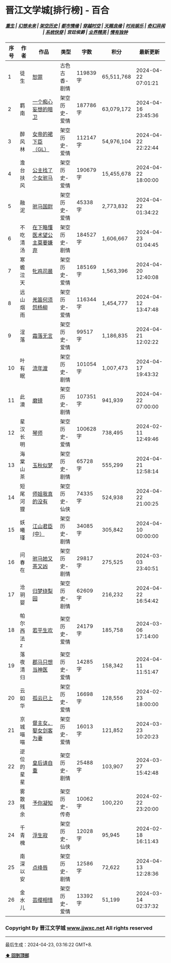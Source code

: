 # 晋江文学城[排行榜] - 百合

<h5 align="center">
	<a href="https://github.com/amaliegay/jjwxc-charts/blob/main/重生.md">重生</a> |
	<a href="https://github.com/amaliegay/jjwxc-charts/blob/main/幻想未来.md">幻想未来</a> |
	<a href="https://github.com/amaliegay/jjwxc-charts/blob/main/架空历史.md">架空历史</a> |
	<a href="https://github.com/amaliegay/jjwxc-charts/blob/main/都市情缘.md">都市情缘</a> |
	<a href="https://github.com/amaliegay/jjwxc-charts/blob/main/README.md">穿越时空</a> |
	<a href="https://github.com/amaliegay/jjwxc-charts/blob/main/天赐良缘.md">天赐良缘</a> |
	<a href="https://github.com/amaliegay/jjwxc-charts/blob/main/时尚娱乐.md">时尚娱乐</a> |
	<a href="https://github.com/amaliegay/jjwxc-charts/blob/main/奇幻异闻.md">奇幻异闻</a> |
	<a href="https://github.com/amaliegay/jjwxc-charts/blob/main/系统快穿.md">系统快穿</a> |
	<b>宫廷侯爵</b> |
	<a href="https://github.com/amaliegay/jjwxc-charts/blob/main/业界精英.md">业界精英</a> |
	<a href="https://github.com/amaliegay/jjwxc-charts/blob/main/情有独钟.md">情有独钟</a>
</h5>

| 序号 | 作者 | 作品 | 类型 | 字数 | 积分 | 最新更新 | 
|-----|------|------|-----|------|------|---------|
| 1 | 徒生 | [恕罪](https://www.jjwxc.net/onebook.php?novelid=4892355) | 古色古香-剧情 | 119839字 | 65,511,768 | 2024-04-22 07:01:21 | 
| 2 | 羁南 | [一个痴心妄想的暗卫](https://www.jjwxc.net/onebook.php?novelid=8385571) | 架空历史-爱情 | 187786字 | 63,079,172 | 2024-04-16 23:45:36 | 
| 3 | 醉风林 | [女帝的裙下臣（GL）](https://www.jjwxc.net/onebook.php?novelid=8312686) | 架空历史-爱情 | 112147字 | 54,976,104 | 2024-04-22 22:22:44 | 
| 4 | 澹台扶风 | [公主找了个女驸马](https://www.jjwxc.net/onebook.php?novelid=4166846) | 架空历史-爱情 | 190679字 | 15,455,678 | 2024-04-22 18:00:00 | 
| 5 | 融泥 | [驸马国尉](https://www.jjwxc.net/onebook.php?novelid=8792067) | 架空历史-爱情 | 45338字 | 2,773,832 | 2024-04-22 01:34:22 | 
| 6 | 不吃清汤 | [在下略懂医术望公主莫要嫌弃](https://www.jjwxc.net/onebook.php?novelid=8685462) | 架空历史-剧情 | 184527字 | 1,606,667 | 2024-04-23 01:04:45 | 
| 7 | 寒蟾泣天 | [牝鸡司晨](https://www.jjwxc.net/onebook.php?novelid=8674220) | 架空历史-爱情 | 185169字 | 1,563,396 | 2024-04-20 12:40:08 | 
| 8 | 远山烟雨 | [羌笛何须怨杨柳](https://www.jjwxc.net/onebook.php?novelid=8685178) | 架空历史-爱情 | 116344字 | 1,454,777 | 2024-04-12 13:47:48 | 
| 9 | 浧落 | [霜落无言](https://www.jjwxc.net/onebook.php?novelid=8116942) | 架空历史-爱情 | 99517字 | 1,186,835 | 2024-04-21 12:02:22 | 
| 10 | 叶有眠 | [流年渡](https://www.jjwxc.net/onebook.php?novelid=8707453) | 架空历史-剧情 | 101054字 | 1,007,473 | 2024-04-17 19:43:32 | 
| 11 | 此澳 | [磨镜](https://www.jjwxc.net/onebook.php?novelid=8774911) | 架空历史-剧情 | 107351字 | 941,939 | 2024-04-22 07:00:00 | 
| 12 | 星汉长明 | [琴师](https://www.jjwxc.net/onebook.php?novelid=8674988) | 架空历史-爱情 | 100628字 | 738,495 | 2024-02-11 12:49:46 | 
| 13 | 海棠山茶 | [玉秋似梦](https://www.jjwxc.net/onebook.php?novelid=8683123) | 架空历史-剧情 | 65728字 | 555,299 | 2024-04-21 12:58:14 | 
| 14 | 短尾河狸 | [师姐我真的没有](https://www.jjwxc.net/onebook.php?novelid=8790192) | 架空历史-仙侠 | 74335字 | 524,938 | 2024-04-22 21:00:25 | 
| 15 | 妖曦瑾 | [江山君臣(中）](https://www.jjwxc.net/onebook.php?novelid=8504820) | 架空历史-剧情 | 34085字 | 305,842 | 2024-04-10 00:00:00 | 
| 16 | 问春在 | [驸马她又茶又凶](https://www.jjwxc.net/onebook.php?novelid=8697096) | 架空历史-剧情 | 29817字 | 275,525 | 2024-03-03 23:40:51 | 
| 17 | 沧玥婴 | [归梦绕梨园](https://www.jjwxc.net/onebook.php?novelid=8793907) | 架空历史-剧情 | 62609字 | 216,232 | 2024-04-22 16:54:42 | 
| 18 | 帕尔西法z | [若平生欢](https://www.jjwxc.net/onebook.php?novelid=8729027) | 架空历史-爱情 | 24179字 | 185,758 | 2024-03-06 17:14:00 | 
| 19 | 落夜清归 | [郡马只想当神医](https://www.jjwxc.net/onebook.php?novelid=8760449) | 架空历史-爱情 | 14285字 | 158,342 | 2024-04-11 11:51:47 | 
| 20 | 云如华 | [孤云已上](https://www.jjwxc.net/onebook.php?novelid=8689697) | 架空历史-爱情 | 16698字 | 128,556 | 2024-02-23 18:00:00 | 
| 21 | 京城喵喵 | [督主女，娶女剑客为妻](https://www.jjwxc.net/onebook.php?novelid=8727912) | 架空历史-爱情 | 16013字 | 121,852 | 2024-03-23 10:20:23 | 
| 22 | 逆位的星星 | [皇后请自重](https://www.jjwxc.net/onebook.php?novelid=8765551) | 架空历史-剧情 | 25488字 | 103,907 | 2024-03-27 15:42:48 | 
| 23 | 雾散残余 | [予你凝知](https://www.jjwxc.net/onebook.php?novelid=8666891) | 架空历史-传奇 | 10062字 | 100,220 | 2024-02-22 23:20:00 | 
| 24 | 千青槐 | [浮生寂](https://www.jjwxc.net/onebook.php?novelid=8697739) | 架空历史-仙侠 | 12028字 | 95,945 | 2024-02-18 16:11:43 | 
| 25 | 南深以安 | [点绛唇](https://www.jjwxc.net/onebook.php?novelid=8496495) | 架空历史-剧情 | 12586字 | 72,622 | 2024-04-13 12:28:36 | 
| 26 | 金水儿 | [芸缨相惜](https://www.jjwxc.net/onebook.php?novelid=8757074) | 架空历史-爱情 | 13392字 | 51,199 | 2024-03-14 02:37:32 | 

### Copyright By 晋江文学城 www.jjwxc.net All rights reserved

---

最后生成：2024-04-23, 03:16:22 GMT+8.

**[⬆ 回到顶部](#晋江文学城排行榜---百合)**


